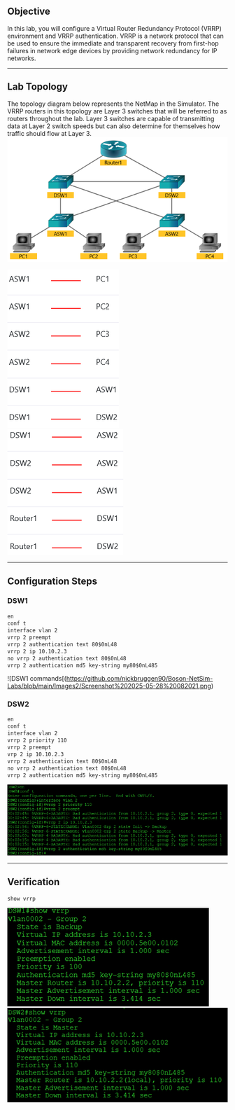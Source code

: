 ## Objective
In this lab, you will configure a Virtual Router Redundancy Protocol (VRRP) environment and VRRP authentication. VRRP is a network protocol that can be used to ensure the immediate and transparent recovery from first-hop failures in network edge devices by providing network redundancy for IP networks.

---

## Lab Topology
The topology diagram below represents the NetMap in the Simulator. The VRRP routers in this topology are Layer 3 switches that will be referred to as routers throughout the lab. Layer 3 switches are capable of transmitting data at Layer 2 switch speeds but can also determine for themselves how traffic should flow at Layer 3.
![topology](https://github.com/nickbruggen90/Boson-NetSim-Labs/blob/main/Images2/Screenshot%202025-05-28%20081940.png)

![connections chart 1](https://github.com/nickbruggen90/Boson-NetSim-Labs/blob/main/Images2/Screenshot%202025-05-28%20081957.png)
![connections chart 2](https://github.com/nickbruggen90/Boson-NetSim-Labs/blob/main/Images2/Screenshot%202025-05-28%20082005.png)

---

## Configuration Steps
### DSW1
```cisco
en
conf t
interface vlan 2
vrrp 2 preempt
vrrp 2 authentication text 80$0nL48
vrrp 2 ip 10.10.2.3
no vrrp 2 authentication text 80$0nL48
vrrp 2 authentication md5 key-string my80$0nL485
```
![DSW1 commands[(https://github.com/nickbruggen90/Boson-NetSim-Labs/blob/main/Images2/Screenshot%202025-05-28%20082021.png)

### DSW2
```cisco
en
conf t
interface vlan 2
vrrp 2 priority 110
vrrp 2 preempt
vrp 2 ip 10.10.2.3
vrrp 2 authentication text 80$0nL48
no vrrp 2 authentication text 80$0nL48
vrrp 2 authentication md5 key-string my80$0nL485
```
![DSW2 commands](https://github.com/nickbruggen90/Boson-NetSim-Labs/blob/main/Images2/Screenshot%202025-05-28%20082033.png)

---

## Verification
```cisco
show vrrp
```
![verification 1](https://github.com/nickbruggen90/Boson-NetSim-Labs/blob/main/Images2/Screenshot%202025-05-28%20082042.png)
![verification 2](https://github.com/nickbruggen90/Boson-NetSim-Labs/blob/main/Images2/Screenshot%202025-05-28%20082051.png)
